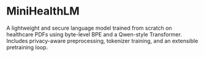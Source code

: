 # MiniHealthLM

A lightweight and secure language model trained from scratch on healthcare PDFs using byte-level BPE and a Qwen-style Transformer. Includes privacy-aware preprocessing, tokenizer training, and an extensible pretraining loop.
